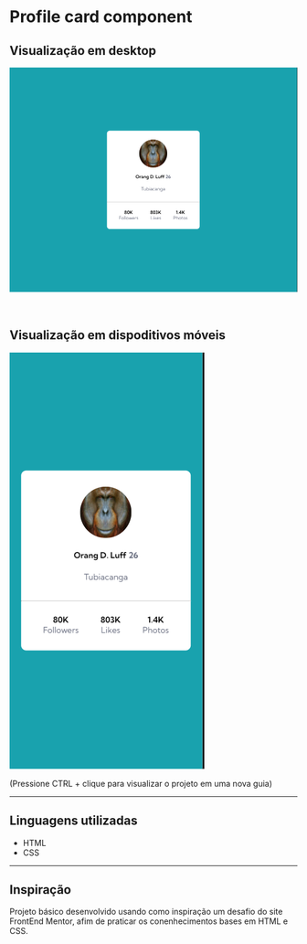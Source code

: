 # Profile card component

## Visualização em desktop
[<img src="./src/design/desktop.png">](https://duardohenrique.github.io/profile-card-component/)

<br>

## Visualização em dispoditivos móveis
[<img src="./src/design/mobile.png">](https://duardohenrique.github.io/profile-card-component/)

(Pressione CTRL + clique para visualizar o projeto em uma nova guia)

<hr>

## Linguagens utilizadas
- HTML
- CSS

<hr>

## Inspiração
Projeto básico desenvolvido usando como inspiração um desafio do site FrontEnd Mentor, afim de praticar os conenhecimentos bases em HTML e CSS.
